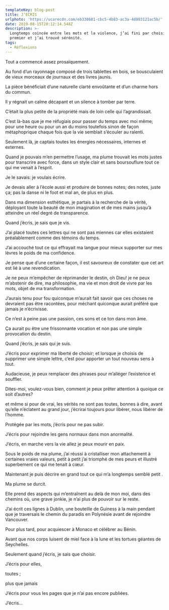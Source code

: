 ```yaml
---
templateKey: blog-post
title: J’ECRIS
urlphoto: 'https://ucarecdn.com/eb338681-cbc5-4b83-ac3a-4d803121ac5b/'
date: 2019-08-15T20:12:14.548Z
description: >-
  Longtemps coincée entre les mots et la violence, j’ai fini par choisir le
  premier et j’ai trouvé sérénité.
tags:
  - Réflexions
---
```



Tout a commencé assez prosaïquement.



Au fond d’un rayonnage composé de trois tablettes en bois, se bousculaient de vieux morceaux de journaux et des livres jaunis.



La pièce bénéficiait d’une naturelle clarté envoûtante et d’un charme hors du commun.

Il y régnait un calme décapant et un silence à tomber par terre.

C’était la plus petite de la propriété mais de loin celle qui l’agrandissait.



C’est là-bas que je me réfugiais pour passer du temps avec moi même; pour une heure ou pour un an du moins toutefois sinon de façon métaphoprique chaque fois que la vie semblait s’écouler au ralenti.



Seulement là, je captais toutes les énergies nécessaires, internes et externes.



Quand je pouvais m’en permettre l’usage, ma plume trouvait les mots justes pour transcrire avec force, dans un style clair et sans boursouflure tout ce qui me venait à l’esprit.



Je le savais: je voulais écrire. 

Je devais aller à l’école aussi et produire de bonnes notes; des notes, juste ça; pas la danse ni le foot et mal an, de plus en plus.



Dans ma dimension esthétique, je partais à la recherche de la vérité, déployant toute la beauté de mon imagination et de mes mains jusqu’à atteindre un réel degré de transparence.



Quand j’écris, je sais que je vis.



J’ai placé toutes ces lettres qui ne sont pas miennes car elles existaient préalablement comme des témoins du temps.



J’ai accouché tout ce qui effrayait ma langue pour mieux supporter sur mes lèvres le poids de ma confidence.



Je pense que d’une certaine façon, il est savoureux de constater que cet art est lié à une revendication.

Je ne peux m’empêcher de réprimander le destin, oh Dieu! je ne peux m’abstenir de dire, ma philosophie, ma vie et mon droit de vivre par les mots, objet de ma transformation. 



J’aurais tenu pour fou quiconque m’aurait fait savoir que ces choses ne devraient pas être racontées, pour méchant quiconque aurait préféré que jamais je n’écrivisse. 



Ce n’est à peine pas une passion, ces sons et ce ton dans mon âme.

Ça aurait pu être une frissonnante vocation et non pas une simple provocation du destin.



 Quand j’écris, je sais qui je suis.



J’écris pour exprimer ma liberté de choisir; et lorsque je choisis de supprimer une simple lettre, c’est pour apporter un tout nouveau sens à tout.

Audacieuse, je peux remplacer des phrases pour m’alléger l’existence et souffler.





Dites-moi, voulez-vous bien, comment je peux prêter attention à quoique ce soit d’autres?

et même si pour de vrai, les vérités ne sont pas toutes, bonnes à dire, avant qu’elle n’éclatent au grand jour, j’écrirai toujours pour libérer, nous libérer de l’homme. 

Protégée par les mots, j’écris pour ne pas subir.

J’écris pour rejoindre les gens normaux dans mon anormalité.

J’écris, en marche vers la vie allez je peux mourir en paix.



Sous le poids de ma plume, j’ai réussi à cristalliser mon attachement à certaines vraies valeurs, petit à petit j’ai triomphé de mes peurs et illustré superbement ce qui me tenait à cœur.

Maintenant je puis décrire en grand tout ce qui m’a longtemps semblé petit .

Ma plume se durcit.

Elle prend des aspects qui m’entraînent au delà de mon moi, dans des chemins où, une grave jonkie, je n’ai plus de pouvoir sur le reste.

J’ai écrit ces lignes à Dublin, une bouteille de Guiness à la main pendant que je traversais le chemin du paradis en Polynésie avant de rejoindre Vancouver. 

Pour plus tard, pour acquiescer à Monaco et célébrer au Bénin.

Avant que nos corps luisent de miel face à la lune et les tortues géantes de Seychelles.



Seulement quand j’écris, je sais que choisir.



J’écris pour elles, 

toutes ; 

plus que jamais

J’écris pour vous les pages que je n’ai pas encore publiées.

J’écris...
